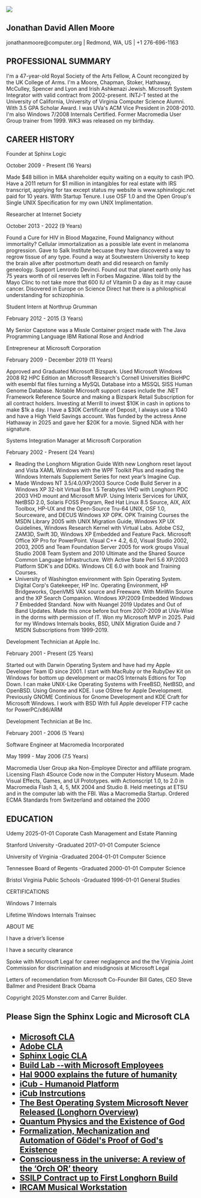 ﻿<img src="./images/github-header-image.png">
  
<h2>Jonathan David Allen Moore</h2>
<p>jonathanmoore@computer.org | Redmond, WA, US | +1 276-696-1163<p></p>

<h2>PROFESSIONAL SUMMARY</h2>

<p>I'm a 47-year-old Royal Society of the Arts Fellow, A Count recongized by the UK College of Arms. I'm a Moore, Chapman, Stoker, Hathaway, McCulley,
Spencer and Lyon and Irish Ashkenazi Jewish. Microsoft System Integrator with valid contract from
2002-present. INTJ-T tested at the University of California, University of Virginia Computer Science
Alumni. With 3.5 GPA Scholar Award. I was UVa's ACM Vice President in 2008-2010. I'm also Windows 7/2008 Internals Certified. Former Macromedia User Group trainer from 1999. WK3 was released on my birthday.</p>

<h2>CAREER HISTORY</h2>

<p>Founder at Sphinx Logic</p>
<p>October 2009 - Present (16 Years)</p>
<p>Made $48 billion in M&A shareholder equity waiting on a equity to cash IPO. Have a 2011 return for $1 million in intangibles for real estate with IRS transcript, applying for tax except status my website is www.sphinxlogic.net paid for 10 years. With Startup Tenure. I use OSF 1.0 and the Open Group's Single UNIX Specification for my own UNIX Implimentation.</p>

<p>Researcher at Internet Society</p>
<p>October 2013 - 2022 (9 Years)</p> 

<p>Found a Cure for HIV in Blood Magazine, Found Malignancy without immortality? Cellular immortalization as a possible late event in melanoma progression. Gave to Salk Institute becuase they have discovered a way to regrow tissue of any type. Found a way at Soutwestern University to keep the brain alive after postmortum death and did research on family geneology.  Support Lenrordo Devinci. Found out that planet earth only has 75 years worth of oil reserves left in Forbes Magazine. Was told by the Mayo Clinc to not take more that 600 IU of Vitamin D a day as it may cause cancer. Disovered in Europe on Science Direct hat there is a philosphical understanding for schizophinia.</p>

<p>Student Intern at Northrup Grumman</p>
<p>February 2012 - 2015 (3 Years)</p>
<p>My Senior Capstone was a Missle Container project made with The Java Programming Language IBM Rational Rose and Andriod</p>

<p>Entrepreneur at Microsoft Corporation</p>
<p>February 2009 - December 2019 (11 Years)</p>
<p>Approved and Graduated Microsoft Bizspark. Used Microsoft Windows 2008 R2 HPC Edition an
Microsoft Research's Cornell Universities BioHPC with esembl flat files turning a MySQL Database into a MSSQL SISS Human Genome Database. Notable Microsoft support cases include the .NET Framework Reference Source and making a Bizspark Retail Subscription for all contract holders. Investing at Merrill to invest $10K in cash in options to make $1k a day. I have a $30K Certificate of Deposit, I always use a 1040 and have a High Yield Savings account. Was funded by the actress Anne Hathaway in 2025 and gave her $20K for a movie. Signed NDA with her signature.</p>

<p>Systems Integration Manager at Microsoft Corporation</p>
<p>February 2002 - Present (24 Years)</p>
<ul>
<li>Reading the Longhorn Migration Guide With new Longhorn reset layout and Vista XAML Windows with the WPF Toolkit Plus and reading the Windows Internals Supplement Series for next year’s Imagine Cup.</li>

<li>Made Windows NT 3.5/4.0/XP/2003 Source Code Build Server in a Windows XP 32-bit Virtual Box 1.5 Terabytes VHD with Longhorn PDC 2003 VHD mount and Microsoft MVP. Using Interix Services for UNIX, NetBSD 2.0, Solaris FOSS Program, Red Hat Linux 8.5 Source, AIX, AIX
Toolbox, HP-UX and the Open-Source Tru-64 UNIX, OSF 1.0, Sourceware, and DECUS Windows XP OPK. OPK Training Courses the MSDN Library 2005 with UNIX Migration Guide, Windows XP UX Guidelines, Windows Research Kernel with Virtual Labs. Adobe CS2, ZAM3D, Swift 3D, Windows XP Embedded and Feature Pack. Microsoft Office XP Pro for PowerPoint. Visual C++ 4.2, 6.0, Visual Studio 2002, 2003, 2005 and Team Foundation Server 2005 for work groups Visual Studio 2008 Team System and 2010 Ultimate and the Shared Source Common Language Infrastructure. With Active State Perl 5.6 XP/2003 Platform SDK's and DDKs. Windows CE 6.0 with book and Training Courses. </li>
<li>University of Washington environment with Spin Operating System. Digital Corp's Gatekeeper, HP Inc. Operating Environment, HP Bridgeworks, OpenVMS VAX source and Freeware. With MinWin Source and the XP Search Companion. Windows XP/2009 Embedded Windows 7 Embedded Standard. Now with Nuangel 2019 Updates and Out of Band Updates. Made this once before but from 2007-2009 at UVa-Wise in the dorms with permission of IT. Won my Microsoft MVP in 2025. Paid for my Windows Internals books, BSD, UNIX Migration Guide and 7 MSDN Subscriptions from 1999-2019.</li>
</ul>

<p>Development Technician at Apple Inc.</p>
<p>February 2001 - Present (25 Years)</p>
<p>Started out with Darwin Operating System and have had my Apple Developer Team ID since
2001. I start with MacRuby or the RubyDev Kit on Windows for bottom up development or macOS Internals Edtions for Top Down. I can make UNIX-Like Operating Systems with FreeBSD, NetBSD, and OpenBSD. Using Gnome and KDE. I use OStree for Apple Development. Previously GNOME Continious for Gnome Development and KDE Craft for Microsoft Windows. I work with BSD With full Apple developer FTP cache for PowerPC/x86/ARM</p>

<p>Development Technician at Be Inc.</p>
<p>February 2001 - 2006 (5 Years)</p>

<p>Software Engineer at Macromedia Incorporated</p>
<p>May 1999 - May 2006 (7.5 Years)</p>
<p>Macromedia User Group aka Non-Employee Director and affiliate program. Licensing Flash 4Source Code now in the Computer History Museum. Made Visual Effects, Games, and UI Prototypes. with Actionscript 1.0, to 2.0 in Macromedia Flash 3, 4, 5, MX 2004 and Studio 8.
Held meetings at ETSU and in the computer lab with the FBI. Was a Macromedia Startup. Ordered ECMA Standards from Switzerland and obtained the 2000</p>

<h2>EDUCATION</h2>
<p>Udemy  2025-01-01 Coporate Cash Management and Estate Planning</p>
<p>Stanford University -Graduated 2017-01-01 Computer Science</p>
<p>University of Virginia -Graduated 2004-01-01 Computer Science</p>
<p>Tennessee Board of Regents -Graduated 2000-01-01 Computer Science</p>
<p>Bristol Virginia Public Schools -Graduated 1996-01-01 General Studies</p>

CERTIFICATIONS
<p>Windows 7 Internals</p>
<p>Lifetime Windows Internals Trainsec</p>

ABOUT ME
<p>I have a driver’s license</p>
<p>I have a security clearance</p>
<p>Spoke with Microsoft Legal for career neglagence and the the Virginia Joint Commission for discrimination and misdignosis at Microsoft Legal</p>
<p>Letters of recomendation from Microsoft Co-Founder Bill Gates, CEO Steve Ballmer and President Brack Obama</p>

Copyright 2025 Monster.com and Carrer Builder.

<h2>Please Sign the Sphinx Logic and Microsoft CLA<h2>
<ul>
<li><a target="_self" href="https://opensource.microsoft.com/cla/">Microsoft CLA</a></li>
<li><a target="_self" href="https://opensource.adobe.com/cla.html">Adobe CLA</a></li>
<li><a target="_self" href="https://cla-assistant.io/">Sphinx Logic CLA</a></li>
<li><a target="_self" href="https://betawiki.net/wiki/Build_lab">Build Lab --with Microsoft Employees</a></li>
<li><a target="_self" href="https://www.youtube.com/watch?v=MJ8SCxN1S1M">Hal 9000 explains the future of humanity</a></li> 
<li><a target="_self" href="https://www.youtube.com/watch?v=ZcTwO2dpX8A">iCub - Humanoid Platform</a></li>
<li><a target="_self" href="https://mediawiki.isr.tecnico.ulisboa.pt/wiki/ICub_instructions">iCub Instrcutions</a></li>
<li><a target="_self" href="https://www.youtube.com/watch?v=7e3v4N0WXVg">The Best Operating System Microsoft Never Released (Longhorn Overview)</a></li> 
<li><a target="_self" href="https://www.mdpi.com/2077-1444/15/1/78">Quantum Physics and the Existence of God</a></li>
<li><a target="_self" href="https://arxiv.org/abs/1308.4526">Formalization, Mechanization and Automation of Gödel's Proof of God's Existence</a></li>
<li><a target="_self" href="https://www.sciencedirect.com/science/article/pii/S1571064513001188">Consciousness in the universe: A review of the ‘Orch OR’ theory</a></li>
<li><a target="_self" href="https://www.youtube.com/watch?v=cIlbXypN50E">SSILP Contract up to First Longhorn Build</a></li>
<li><a target="_self" href="IRCAM/3680764.pdf">IRCAM Musical Workstation</a></li>
</ul>









































